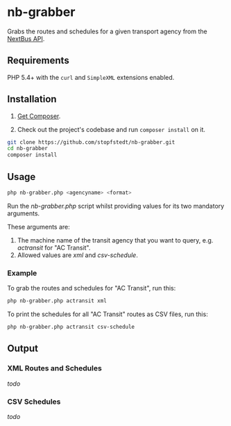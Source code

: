 # nb-grabber

Grabs the routes and schedules for a given transport agency from the [NextBus API](http://api-portal.anypoint.mulesoft.com/nextbus/api/nextbus-api/docs/reference).


## Requirements

PHP 5.4+ with the `curl` and `SimpleXML` extensions enabled.


## Installation

1. [Get Composer](http://getcomposer.org).

2. Check out the project's codebase and run `composer install` on it.
```bash
git clone https://github.com/stopfstedt/nb-grabber.git
cd nb-grabber
composer install
```

## Usage

```bash
php nb-grabber.php <agencyname> <format>
```

Run the _nb-grabber.php_ script whilst providing values for its two mandatory arguments.

These arguments are:

1. **<agencyname>** The machine name of the transit agency that you want to query, e.g. _actransit_ for "AC Transit".
2. **<format>** Allowed values are _xml_ and _csv-schedule_.


### Example

To grab the routes and schedules for "AC Transit",  run this:

```bash
php nb-grabber.php actransit xml
```

To print the schedules for all "AC Transit" routes as CSV files, run this:

```bash
php nb-grabber.php actransit csv-schedule
```

## Output

### XML Routes and Schedules

_todo_

### CSV Schedules

_todo_
